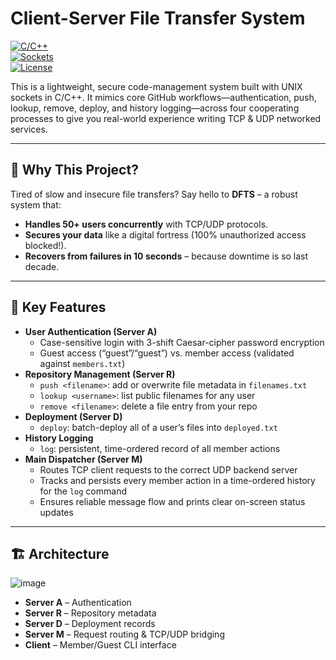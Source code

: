 # Client-Server File Transfer System

[![C/C++](https://img.shields.io/badge/Language-C%2FC%2B%2B-blue)](https://isocpp.org/)  
[![Sockets](https://img.shields.io/badge/Networking-UNIX%20Sockets-green)](http://www.beej.us/guide/bgnet/)  
[![License](https://img.shields.io/badge/License-MIT-yellow)](LICENSE)  

This is a lightweight, secure code-management system built with UNIX sockets in C/C++.  It mimics core GitHub workflows—authentication, push, lookup, remove, deploy, and history logging—across four cooperating processes to give you real-world experience writing TCP & UDP networked services.

---
## 🚀 Why This Project?
Tired of slow and insecure file transfers? Say hello to **DFTS** – a robust system that:  
- **Handles 50+ users concurrently** with TCP/UDP protocols.  
- **Secures your data** like a digital fortress (100% unauthorized access blocked!).  
- **Recovers from failures in 10 seconds** – because downtime is so last decade.

---

## 🌟 Key Features

- **User Authentication (Server A)**  
  - Case-sensitive login with 3-shift Caesar-cipher password encryption  
  - Guest access (“guest”/“guest”) vs. member access (validated against `members.txt`)  
- **Repository Management (Server R)**  
  - `push <filename>`: add or overwrite file metadata in `filenames.txt`  
  - `lookup <username>`: list public filenames for any user  
  - `remove <filename>`: delete a file entry from your repo  
- **Deployment (Server D)**  
  - `deploy`: batch-deploy all of a user’s files into `deployed.txt`  
- **History Logging**  
  - `log`: persistent, time-ordered record of all member actions  
- **Main Dispatcher (Server M)**
  - Routes TCP client requests to the correct UDP backend server  
  - Tracks and persists every member action in a time-ordered history for the `log` command  
  - Ensures reliable message flow and prints clear on-screen status updates

---

## 🏗 Architecture

![image](https://github.com/user-attachments/assets/ae07db33-03fb-46f1-876e-621eee6c2a20)


- **Server A** – Authentication  
- **Server R** – Repository metadata  
- **Server D** – Deployment records  
- **Server M** – Request routing & TCP/UDP bridging  
- **Client**  – Member/Guest CLI interface  




